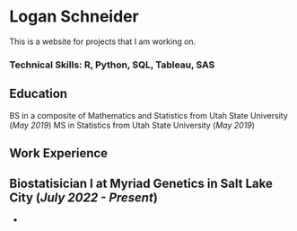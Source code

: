 # Logan Schneider
This is a website for projects that I am working on.

### Technical Skills: R, Python, SQL, Tableau, SAS

## Education
BS in a composite of Mathematics and Statistics from Utah State University (_May 2019_)
MS in Statistics from Utah State University (_May 2019_)

## Work Experience
**Biostatisician I at Myriad Genetics in Salt Lake City (_July 2022 - Present_)**
- 
- 
